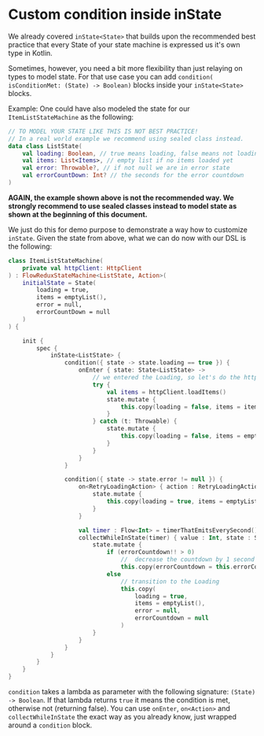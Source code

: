 # Custom condition inside inState

We already covered `inState<State>` that builds upon the recommended best practice that every State of your state machine is expressed us it's own type in Kotlin.

Sometimes, however, you need a bit more flexibility than just relaying on types to model state.
For that use case you can add  `condition( isConditionMet: (State) -> Boolean)` blocks inside your `inState<State>` blocks. 

Example: One could have also modeled the state for our `ItemListStateMachine` as the following:

```kotlin
// TO MODEL YOUR STATE LIKE THIS IS NOT BEST PRACTICE!
// In a real world example we recommend using sealed class instead.
data class ListState(
    val loading: Boolean, // true means loading, false means not loading
    val items: List<Items>, // empty list if no items loaded yet
    val error: Throwable?, // if not null we are in error state
    val errorCountDown: Int? // the seconds for the error countdown
)
```

**AGAIN, the example shown above is not the recommended way.
We strongly recommend to use sealed classes instead to model state as shown at the beginning of this document.**

We just do this for demo purpose to demonstrate a way how to customize `inState`.
Given the state from above, what we  can do now with our DSL is the following:

```kotlin
class ItemListStateMachine(
    private val httpClient: HttpClient
) : FlowReduxStateMachine<ListState, Action>(
    initialState = State(
        loading = true,
        items = emptyList(),
        error = null,
        errorCountDown = null
    )
) {

    init {
        spec {
            inState<ListState> {
                condition({ state -> state.loading == true }) {
                    onEnter { state: State<ListState> ->
                        // we entered the Loading, so let's do the http request
                        try {
                            val items = httpClient.loadItems()
                            state.mutate {
                                this.copy(loading = false, items = items, error = null, errorCountdown = null)
                            }
                        } catch (t: Throwable) {
                            state.mutate {
                                this.copy(loading = false, items = emptyList(), error = t, errorCountdown = 3)
                            }
                        }
                    }
                }

                condition({ state -> state.error != null }) {
                    on<RetryLoadingAction> { action : RetryLoadingAction, state : State<ListState> ->
                        state.mutate {
                            this.copy(loading = true, items = emptyList(), error = null, errorCountdown = null)
                        }
                    }

                    val timer : Flow<Int> = timerThatEmitsEverySecond()
                    collectWhileInState(timer) { value : Int, state : State<ListState> ->
                        state.mutate {
                            if (errorCountdown!! > 0)
                                //  decrease the countdown by 1 second
                                this.copy(errorCountdown = this.errorCountdown!! - 1)
                            else
                                // transition to the Loading
                                this.copy(
                                    loading = true,
                                    items = emptyList(),
                                    error = null,
                                    errorCountdown = null
                                )
                        }
                    }
                }
            }
        }
    }
}
```

`condition` takes a lambda as parameter with the following signature: `(State) -> Boolean`.
If that lambda returns `true` it means the condition is met, otherwise not (returning false).
You can use `onEnter`, `on<Action>` and `collectWhileInState` the exact way as you already know, just wrapped around a `condition` block.
